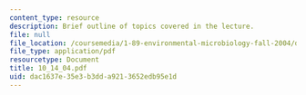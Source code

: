 ```yaml
---
content_type: resource
description: Brief outline of topics covered in the lecture.
file: null
file_location: /coursemedia/1-89-environmental-microbiology-fall-2004/dac1637e35e3b3dda9213652edb95e1d_10_14_04.pdf
file_type: application/pdf
resourcetype: Document
title: 10_14_04.pdf
uid: dac1637e-35e3-b3dd-a921-3652edb95e1d
---
```

